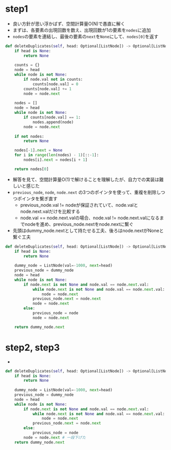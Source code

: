 # step1

- 良い方針が思い浮かばず、空間計算量O(N)で愚直に解く
- まずは、各要素の出現回数を数え、出現回数が1の要素を`nodes`に追加
- `nodes`の要素を連結し、最後の要素の`next`を`None`にして、`nodes[0]`を返す

```python
def deleteDuplicates(self, head: Optional[ListNode]) -> Optional[ListNode]:
    if head is None:
        return None
    
    counts = {}
    node = head
    while node is not None:
        if node.val not in counts:
            counts[node.val] = 0
        counts[node.val] += 1
        node = node.next
    
    nodes = []
    node = head
    while node is not None:
        if counts[node.val] == 1:
            nodes.append(node)
        node = node.next
    
    if not nodes:
        return None

    nodes[-1].next = None
    for i in range(len(nodes) - 1)[::-1]:
        nodes[i].next = nodes[i + 1]

    return nodes[0]
```

- 解答を見て、空間計算量O(1)で解けることを理解したが、自力での実装は難しいと感じた
- `previous_node`, `node`, `node.next` の3つのポインタを使って、重複を削除しつつポインタを繋ぎ直す
  - previous_node.val != nodeが保証されていて、node.valとnode.next.valだけを比較する
  - node.val == node.next.valの場合、node.val != node.next.valになるまでnodeを進め、previous_node.nextをnode.nextに繋ぐ
- 先頭はdummy_node.nextとして持たせる工夫、後ろはnode.nextがNoneと繋ぐ工夫

```python
def deleteDuplicates(self, head: Optional[ListNode]) -> Optional[ListNode]:
    if head is None:
        return None
    
    dummy_node = ListNode(val=-1000, next=head)
    previous_node = dummy_node
    node = head
    while node is not None:
        if node.next is not None and node.val == node.next.val:
            while node.next is not None and node.val == node.next.val:
                node = node.next
            previous_node.next = node.next
            node = node.next
        else:
            previous_node = node
            node = node.next

    return dummy_node.next
```

# step2, step3

- 

```python
def deleteDuplicates(self, head: Optional[ListNode]) -> Optional[ListNode]:
    if head is None:
        return None
    
    dummy_node = ListNode(val=-1000, next=head)
    previous_node = dummy_node
    node = head
    while node is not None:
        if node.next is not None and node.val == node.next.val:
            while node.next is not None and node.val == node.next.val:
                node = node.next
            previous_node.next = node.next
        else:
            previous_node = node
        node = node.next # 一段下げた
    return dummy_node.next
```

